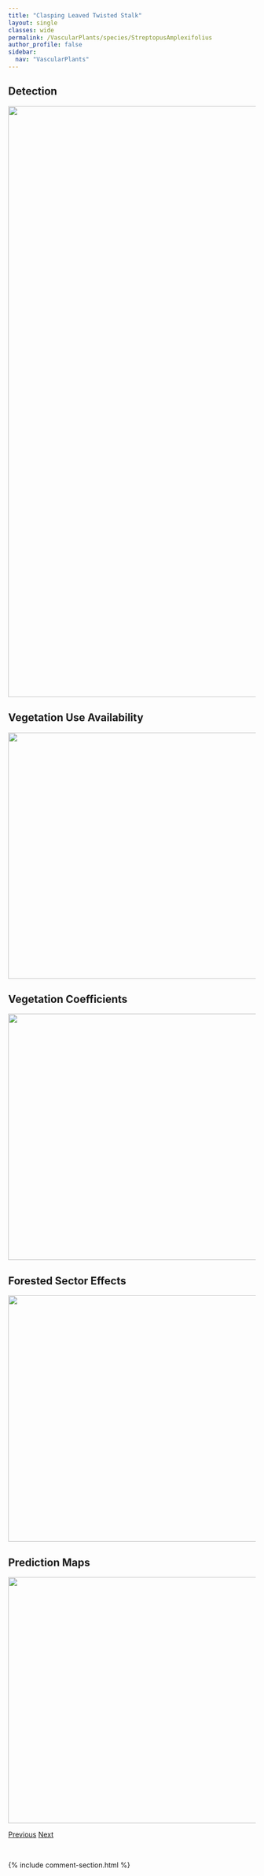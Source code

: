 ```yaml
---
title: "Clasping Leaved Twisted Stalk"
layout: single
classes: wide
permalink: /VascularPlants/species/StreptopusAmplexifolius
author_profile: false
sidebar:
  nav: "VascularPlants"
---
```


<h2>Detection</h2>

<a href="https://drive.google.com/uc?export=view&id=1jU7UDmWgjK9gr0LgtO5EvRWYM--pOPjK">
<img src="https://drive.google.com/uc?export=view&id=1jU7UDmWgjK9gr0LgtO5EvRWYM--pOPjK" height = "1200" width = "800">
</a>


<h2>Vegetation Use Availability</h2>

<a href="https://drive.google.com/uc?export=view&id=1voS-4Awe5nsN03WXBzZ0cMM_dOnvlANX">
<img src="https://drive.google.com/uc?export=view&id=1voS-4Awe5nsN03WXBzZ0cMM_dOnvlANX" height = "500" width = "1000">
</a>


<h2>Vegetation Coefficients</h2>

<a href="https://drive.google.com/uc?export=view&id=1xnNnAA-Jjj1HoLsPLGlqw0ORXin4Qu8x">
<img src="https://drive.google.com/uc?export=view&id=1xnNnAA-Jjj1HoLsPLGlqw0ORXin4Qu8x" height = "500" width = "1000">
</a>


<h2>Forested Sector Effects</h2>

<a href="https://drive.google.com/uc?export=view&id=144NFXgA9qxV1vHvQo2TXOqTgdTbw56wc">
<img src="https://drive.google.com/uc?export=view&id=144NFXgA9qxV1vHvQo2TXOqTgdTbw56wc" height = "500" width = "1000">
</a>


<h2>Prediction Maps</h2>

<a href="https://drive.google.com/uc?export=view&id=1K6a681oRSZPWQIGCUbPbrh34fTzNrNSr">
<img src="https://drive.google.com/uc?export=view&id=1K6a681oRSZPWQIGCUbPbrh34fTzNrNSr" height = "500" width = "1000">
</a>


<a href="/DevelopmentWebsite/VascularPlants/species/Stipa" class="pagination--pager" title="Stipa">Previous</a> <a href="/DevelopmentWebsite/VascularPlants/species/StuckeniaFiliformis" class="pagination--pager" title="Stuckenia filiformis">Next</a>

<p>&nbsp;</p>

{% include comment-section.html %}
